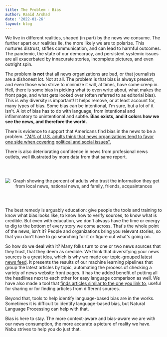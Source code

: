 ```yaml
---
title: The Problem - Bias
author: Raaid Arshad
date: '2022-01-26'
layout: blog
---
```


We live in different realities, shaped (in part) by the news we consume. The further apart our realities lie, the more likely we are to polarize. This nurtures distrust, stifles communication, and can lead to harmful outcomes. The pandemic, the state of our democracy, and persistent systemic issues are all exacerbated by innacurate stories, incomplete pictures, and even outright spin.

The problem **is not** that all news organizations are bad, or that journalists are a dishonest lot. Not at all. The problem is that bias is always present, and even those who strive to minimize it will, at times, have some creep in. Hell, there is some bias in picking what to even write about, what makes the front page, and what gets looked over (often referred to as editorial bias). This is why diversity is important! It helps remove, or at least account for, many types of bias. Some bias can be intentional, I'm sure, but a lot of it isn't. A lot of bias has to do with language, from intentional and inflammatory to unintentional and subtle. **Bias exists, and it colors how we see the news, and therefore the world.**

There is evidence to support that Americans find bias in the news to be a problem. ["74% of U.S. adults think that news organizations tend to favor one side when covering political and social issues".](https://www.pewresearch.org/journalism/2016/07/07/trust-and-accuracy/)

There is also deteriorating confidence in news from profesional news outlets, well illustrated by more data from that same report.

<p style="text-align: center; margin-top: 60px; margin-bottom: 60px;"><img src="https://www.pewresearch.org/journalism/wp-content/uploads/sites/8/2016/07/PJ_2016.07.07_Modern-News-Consumer_2-01.png?w=420" alt="Graph showing the percent of adults who trust the information they get from local news, national news, and family, friends, acquaintances">
</p>

The best remedy is arguably education: give people the tools and training to know what bias looks like, to know how to verify sources, to know what is credible. But even with education, we don't always have the time or energy to dig to the bottom of every story we come across. That's the whole point of the news, isn't it? People and organizations bring you relevant stories, so that you don't have to go searching for it or figure out what's going on.

So how do we deal with it? Many folks turn to one or two news sources that they trust, that they deem as credible. We think that diversifying your news sources is a great idea, which is why we made our [topic-grouped latest news feed](https://www.nabu.news/latest). It presents the results of our machine learning pipelines that group the latest articles by topic, automating the process of checking a variety of news website front pages. It has the added benefit of putting all the headlines next to each other for easy language comparison as well. We have also made a tool that [finds articles similar to the one you link to](https://www.nabu.news/similar), useful for sharing or for finding articles from different sources.

Beyond that, tools to help identify language-based bias are in the works. Sometimes it is difficult to identify language-based bias, but Natural Language Processing can help with that.

Bias is here to stay. The more context-aware and bias-aware we are with our news consumption, the more accurate a picture of reality we have. Nabu strives to help you do just that.